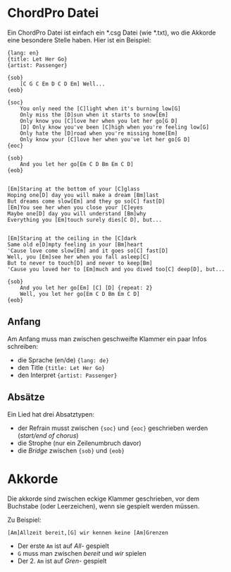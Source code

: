 # ChordPro Datei

Ein ChordPro Datei ist einfach ein *.csg Datei (wie *.txt), wo die Akkorde eine besondere Stelle haben. Hier ist ein Beispiel:

```
{lang: en}
{title: Let Her Go}
{artist: Passenger}

{sob}
    [C G C Em D C D Em] Well...
{eob}

{soc}
    You only need the [C]light when it's burning low[G]
    Only miss the [D]sun when it starts to snow[Em]
    Only know you [C]love her when you let her go[G D]
    [D] Only know you've been [C]high when you're feeling low[G]
    Only hate the [D]road when you're missing home[Em]
    Only know your [C]love her when you've let her go[G D]
{eoc}

{sob}
    And you let her go[Em C D Bm Em C D]
{eob}


[Em]Staring at the bottom of your [C]glass
Hoping one[D] day you will make a dream [Bm]last
But dreams come slow[Em] and they go so[C] fast[D]
[Em]You see her when you close your [C]eyes
Maybe one[D] day you will understand [Bm]why
Everything you [Em]touch surely dies[C D], but...


[Em]Staring at the ceiling in the [C]dark
Same old e[D]mpty feeling in your [Bm]heart
'Cause love come slow[Em] and it goes so[C] fast[D]
Well, you [Em]see her when you fall asleep[C]
But to never to touch[D] and never to keep[Bm]
'Cause you loved her to [Em]much and you dived too[C] deep[D], but...

{sob}
    And you let her go[Em] [C] [D] {repeat: 2}
    Well, you let her go[Em C D Bm Em C D]
{eob}
```

## Anfang

Am Anfang muss man zwischen geschweifte Klammer ein paar Infos schreiben:

* die Sprache (en/de) `{lang: de}`
* den Title `{title: Let Her Go}`
* den Interpret `{artist: Passenger}`

## Absätze

Ein Lied hat drei Absatztypen:

* der Refrain musst zwischen `{soc}` und `{eoc}` geschrieben werden (*start/end of chorus*)
* die Strophe (nur ein Zeilenumbruch davor)
* die *Bridge* zwischen `{sob}` und `{eob}`


# Akkorde

Die akkorde sind zwischen eckige Klammer geschrieben, vor dem Buchstabe (oder Leerzeichen), wenn sie gespielt werden müssen.

Zu Beispiel:
```
[Am]Allzeit bereit,[G] wir kennen keine [Am]Grenzen
```

* Der erste `Am` ist auf *All-* gespielt
* `G` muss man zwischen *bereit* und *wir* spielen
* Der 2. `Am` ist auf *Gren-* gespielt


